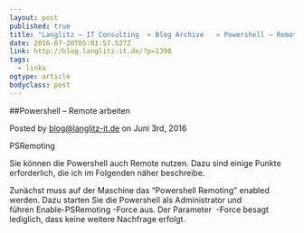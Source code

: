 ```yaml
---
layout: post 
published: true 
title: "Langlitz – IT Consulting  » Blog Archive   » Powershell – Remote arbeiten" 
date: 2016-07-20T05:01:57.527Z 
link: http://blog.langlitz-it.de/?p=1390 
tags:
  - links
ogtype: article 
bodyclass: post 
---
```


##Powershell – Remote arbeiten

Posted by blog@langlitz-it.de on Juni 3rd, 2016

PSRemoting

Sie können die Powershell auch Remote nutzen. Dazu sind einige Punkte erforderlich, die ich im Folgenden näher beschreibe.

Zunächst muss auf der Maschine das “Powershell Remoting” enabled werden. Dazu starten Sie die Powershell als Administrator und führen Enable-PSRemoting -Force aus. Der Parameter  -Force besagt lediglich, dass keine weitere Nachfrage erfolgt.

